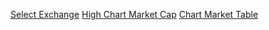 [Select Exchange](SelectExchange.md)
[High Chart Market Cap](HighChartMarketCap.md)
[Chart Market Table](ChartMarketTable.md)
